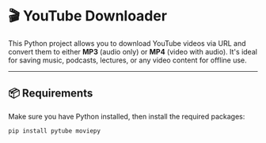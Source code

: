 # 🎬 YouTube Downloader

This Python project allows you to download YouTube videos via URL and convert them to either **MP3** (audio only) or **MP4** (video with audio). It's ideal for saving music, podcasts, lectures, or any video content for offline use.

---

## 📦 Requirements

Make sure you have Python installed, then install the required packages:

```bash
pip install pytube moviepy
